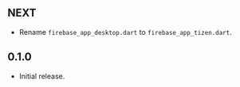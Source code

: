 ## NEXT

* Rename `firebase_app_desktop.dart` to `firebase_app_tizen.dart`.

## 0.1.0

* Initial release.

